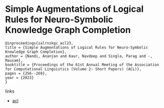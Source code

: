 # Simple Augmentations of Logical Rules for Neuro-Symbolic Knowledge Graph Completion

```
@inproceedings{salrnskgc_acl23,
title = {Simple Augmentations of Logical Rules for Neuro-Symbolic Knowledge Graph Completion},
author = {Nandi, Ananjan and Kaur, Navdeep and Singla, Parag and -, Mausam},
booktitle = {Proceedings of the 61st Annual Meeting of the Association for Computational Linguistics (Volume 2: Short Papers) (ACL)},
pages = {256--269},
year = {2023}
}
```

links
- [acl](https://aclanthology.org/2023.acl-short.23)

